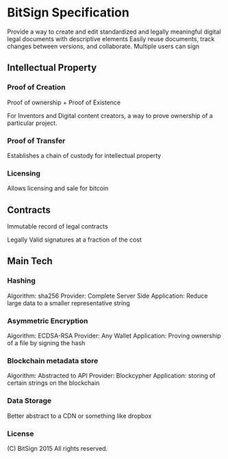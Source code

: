 # BitSign Specification #

Provide a way to create and edit standardized and legally meaningful digital legal documents with descriptive elements
Easily reuse documents, track changes between versions, and collaborate.
Multiple users can sign

## Intellectual Property ##

### Proof of Creation ###

Proof of ownership + Proof of Existence

For Inventors and Digital content creators, a way to prove ownership of a particular project.

### Proof of Transfer ###

Establishes a chain of custody for intellectual property

### Licensing ###

Allows licensing and sale for bitcoin

## Contracts ##

Immutable record of legal contracts

Legally Valid signatures at a fraction of the cost

## Main Tech ##

### Hashing ###

Algorithm: sha256
Provider: Complete Server Side
Application: Reduce large data to a smaller representative string

### Asymmetric Encryption ###

Algorithm: ECDSA-RSA
Provider: Any Wallet
Application: Proving ownership of a file by signing the hash

### Blockchain metadata store ###

Algorithm: Abstracted to API
Provider: Blockcypher
Application: storing of certain strings on the blockchain

### Data Storage ###

Better abstract to a CDN or something like dropbox

### License ###

(C) BitSign 2015 All rights reserved.